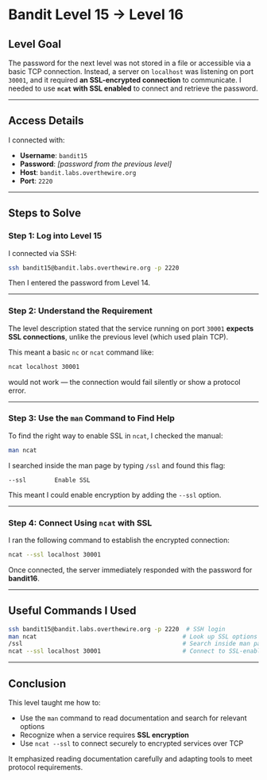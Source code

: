 # Bandit Level 15 → Level 16

## Level Goal

The password for the next level was not stored in a file or accessible via a basic TCP connection. Instead, a server on `localhost` was listening on port `30001`, and it required **an SSL-encrypted connection** to communicate. I needed to use **`ncat` with SSL enabled** to connect and retrieve the password.

---

## Access Details

I connected with:

- **Username**: `bandit15`  
- **Password**: *[password from the previous level]*  
- **Host**: `bandit.labs.overthewire.org`  
- **Port**: `2220`

---

## Steps to Solve

### Step 1: Log into Level 15

I connected via SSH:

```bash
ssh bandit15@bandit.labs.overthewire.org -p 2220
```

Then I entered the password from Level 14.

---

### Step 2: Understand the Requirement

The level description stated that the service running on port `30001` **expects SSL connections**, unlike the previous level (which used plain TCP).

This meant a basic `nc` or `ncat` command like:

```bash
ncat localhost 30001
```

would not work — the connection would fail silently or show a protocol error.

---

### Step 3: Use the `man` Command to Find Help

To find the right way to enable SSL in `ncat`, I checked the manual:

```bash
man ncat
```

I searched inside the man page by typing `/ssl` and found this flag:

```text
--ssl        Enable SSL
```

This meant I could enable encryption by adding the `--ssl` option.

---

### Step 4: Connect Using `ncat` with SSL

I ran the following command to establish the encrypted connection:

```bash
ncat --ssl localhost 30001
```

Once connected, the server immediately responded with the password for **bandit16**.

---

## Useful Commands I Used

```bash
ssh bandit15@bandit.labs.overthewire.org -p 2220  # SSH login
man ncat                                         # Look up SSL options
/ssl                                             # Search inside man page
ncat --ssl localhost 30001                       # Connect to SSL-enabled service
```

---

## Conclusion

This level taught me how to:

- Use the `man` command to read documentation and search for relevant options
- Recognize when a service requires **SSL encryption**
- Use `ncat --ssl` to connect securely to encrypted services over TCP

It emphasized reading documentation carefully and adapting tools to meet protocol requirements.
